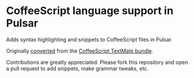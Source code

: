 # CoffeeScript language support in Pulsar

Adds syntax highlighting and snippets to CoffeeScript files in Pulsar.

Originally [converted](https://pulsar-edit.dev/docs/launch-manual/sections/core-hacking/#converting-from-textmate) from the [CoffeeScript TextMate bundle](https://github.com/jashkenas/coffee-script-tmbundle).

Contributions are greatly appreciated. Please fork this repository and open a pull request to add snippets, make grammar tweaks, etc.
